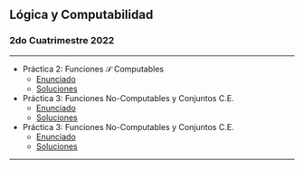 ## Lógica y Computabilidad

### 2do Cuatrimestre 2022

---

- Práctica 2: Funciones $\mathcal S$ Computables
  - [Enunciado](Enunciados/p2.pdf)
  - [Soluciones](Soluciones/p2)
- Práctica 3: Funciones No-Computables y Conjuntos C.E.
  - [Enunciado](Enunciados/p3.pdf)
  - [Soluciones](Soluciones/p3/p3.pdf)
- Práctica 3: Funciones No-Computables y Conjuntos C.E.
  - [Enunciado](Enunciados/p4.pdf)
  - [Soluciones](Soluciones/p4/p4.pdf)

---
